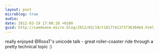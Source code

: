 ```yaml
---
layout: post
microblog: true
audio: 
date: 2012-03-19 17:08:26 +0100
guid: http://samdeane.micro.blog/2012/03/19/t181774137373630464.html
---
```

really enjoyed @RossT's unicode talk - great roller-coaster ride through a pretty technical topic :)
